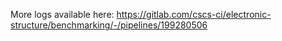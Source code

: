 More logs available here: https://gitlab.com/cscs-ci/electronic-structure/benchmarking/-/pipelines/199280506
